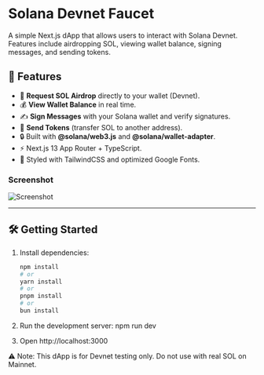 # Solana Devnet Faucet

A simple Next.js dApp that allows users to interact with Solana Devnet.  
Features include airdropping SOL, viewing wallet balance, signing messages, and sending tokens.

## 🚀 Features
- 🌊 **Request SOL Airdrop** directly to your wallet (Devnet).
- 💰 **View Wallet Balance** in real time.
- ✍️ **Sign Messages** with your Solana wallet and verify signatures.
- 🔗 **Send Tokens** (transfer SOL to another address).
- 🔒 Built with **@solana/web3.js** and **@solana/wallet-adapter**.
- ⚡ Next.js 13 App Router + TypeScript.
- 🎨 Styled with TailwindCSS and optimized Google Fonts.

### Screenshot

![Screenshot](./public/output.gif)


---

## 🛠️ Getting Started

1. Install dependencies:
   ```bash
   npm install
   # or
   yarn install
   # or
   pnpm install
   # or
   bun install

2. Run the development server:
    npm run dev

3. Open http://localhost:3000

⚠️ Note: This dApp is for Devnet testing only. Do not use with real SOL on Mainnet.